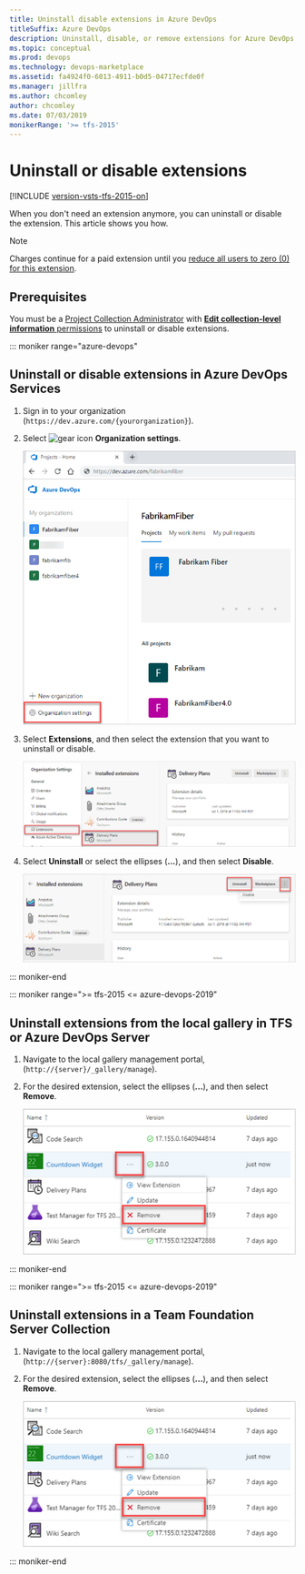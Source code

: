 ```yaml
---
title: Uninstall disable extensions in Azure DevOps
titleSuffix: Azure DevOps
description: Uninstall, disable, or remove extensions for Azure DevOps
ms.topic: conceptual
ms.prod: devops
ms.technology: devops-marketplace
ms.assetid: fa4924f0-6013-4911-b0d5-04717ecfde0f
ms.manager: jillfra
ms.author: chcomley
author: chcomley
ms.date: 07/03/2019
monikerRange: '>= tfs-2015'
---
```

 
# Uninstall or disable extensions

[!INCLUDE [version-vsts-tfs-2015-on](../boards/_shared/version-vsts-tfs-2015-on.md)]

When you don't need an extension anymore, you can uninstall or disable the extension. This article shows you how.

> [!NOTE]
> Charges continue for a paid extension until you [reduce all users to zero (0) for this extension](../organizations/billing/change-number-paid-extension-users.md).

## Prerequisites

You must be a [Project Collection Administrator](../organizations/security/set-project-collection-level-permissions.md) with [**Edit collection-level information** permissions](../organizations/security/permissions.md#collection) to uninstall or disable extensions.

::: moniker range="azure-devops"

## Uninstall or disable extensions in Azure DevOps Services

1. Sign in to your organization (```https://dev.azure.com/{yourorganization}```).
2. Select ![gear icon](../_img/icons/gear-icon.png) **Organization settings**.
   
   ![Open Organization settings](../_shared/_img/settings/open-admin-settings-vert.png)

3. Select **Extensions**, and then select the extension that you want to uninstall or disable.

   ![Select uninstall or disable for extension](_img/org-settings-select-extension.png)

4. Select **Uninstall** or select the ellipses (**...**), and then select **Disable**.

   ![Disable or uninstall extension](_img/disable-or-uninstall-extension.png)

::: moniker-end

::: moniker range=">= tfs-2015 <= azure-devops-2019"

## Uninstall extensions from the local gallery in TFS or Azure DevOps Server

1. Navigate to the local gallery management portal, (```http://{server}/_gallery/manage```).

2. For the desired extension, select the ellipses (**...**), and then select **Remove**.

   ![Remove extension](_img/remove-extension-TFS.png)

::: moniker-end

::: moniker range=">= tfs-2015 <= azure-devops-2019"

## Uninstall extensions in a Team Foundation Server Collection

1. Navigate to the local gallery management portal, (```http://{server}:8080/tfs/_gallery/manage```).

2. For the desired extension, select the ellipses (**...**), and then select **Remove**.

   ![Remove extension](_img/remove-extension-TFS.png)

::: moniker-end







